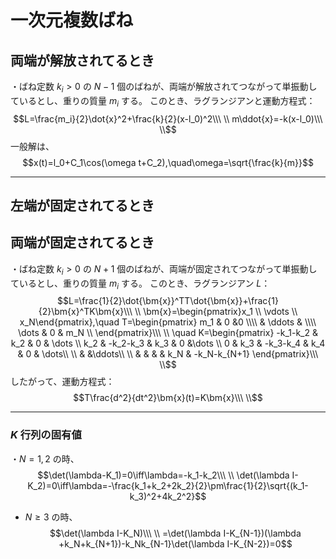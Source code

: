 



# 一次元複数ばね

## 両端が解放されてるとき

・ばね定数 $k_i>0$ の $N-1$ 個のばねが、両端が解放されてつながって単振動しているとし、重りの質量 $m_i$ する。
このとき、ラグランジアンと運動方程式：
$$L=\frac{m_i}{2}\dot{x}^2+\frac{k}{2}(x-l_0)^2\\\ \\
m\ddot{x}=-k(x-l_0)\\\ \\$$
一般解は、
$$x(t)=l_0+C_1\cos(\omega t+C_2),\quad\omega=\sqrt{\frac{k}{m}}$$

---

## 左端が固定されてるとき

## 両端が固定されてるとき

・ばね定数 $k_i>0$ の $N+1$ 個のばねが、両端が固定されてつながって単振動しているとし、重りの質量 $m_i$ する。
このとき、ラグランジアン $L$：
$$L=\frac{1}{2}\dot{\bm{x}}^TT\dot{\bm{x}}+\frac{1}{2}\bm{x}^TK\bm{x}\\\ \\
\bm{x}=\begin{pmatrix}x_1 \\ \vdots \\ x_N\end{pmatrix},\quad T=\begin{pmatrix}
m_1 & 0 &0    \\\\
 & \ddots &    \\\\
\dots & 0 & m_N    \\
\end{pmatrix}\\\ \\
\quad K=\begin{pmatrix}
-k_1-k_2 & k_2 & 0 & \dots    \\
k_2 & -k_2-k_3 & k_3 & 0 &\dots    \\
0 & k_3 & -k_3-k_4 & k_4 & 0 & \dots\\
\\ 
& &\ddots\\
\\
& & & & k_N & -k_N-k_{N+1}
\end{pmatrix}\\\ \\$$
したがって、運動方程式：
$$T\frac{d^2}{dt^2}\bm{x}(t)=K\bm{x}\\\ \\$$

---

### $K$ 行列の固有値

・$N=1,2$ の時、
$$\det(\lambda-K_1)=0\iff\lambda=-k_1-k_2\\\ \\
\det(\lambda I-K_2)=0\iff\lambda=-\frac{k_1+k_2+2k_2}{2}\pm\frac{1}{2}\sqrt{(k_1-k_3)^2+4k_2^2}$$

- $N\ge3$ の時、
$$\det(\lambda I-K_N)\\\ \\
=\det(\lambda I-K_{N-1})(\lambda +k_N+k_{N+1})-k_Nk_{N-1}\det(\lambda I-K_{N-2})=0$$